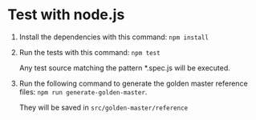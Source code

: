 Test with node.js
=================

1. Install the dependencies with this command: `npm install`
2. Run the tests with this command: `npm test`

    Any test source matching the pattern *.spec.js will be executed.

3. Run the following command to generate the golden master reference files: `npm run generate-golden-master`.

    They will be saved in `src/golden-master/reference`
